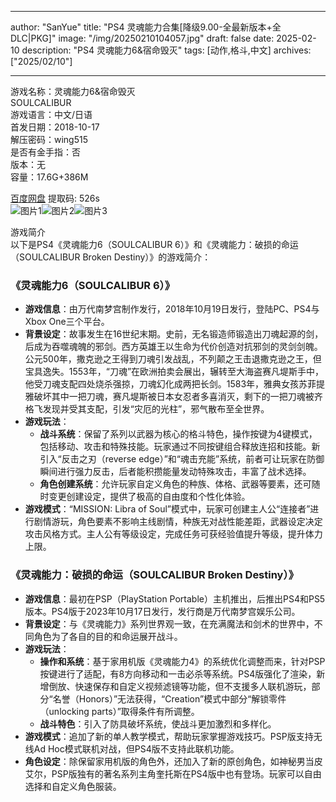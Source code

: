
---
author: "SanYue"
title: "PS4 灵魂能力合集[降级9.00-全最新版本+全DLC|PKG]"
image: "/img/20250210104057.jpg"
draft: false
date: 2025-02-10
description: "PS4 灵魂能力6&宿命毁灭"
tags: [动作,格斗,中文]
archives: ["2025/02/10"]

---

游戏名称：灵魂能力6&宿命毁灭   
SOULCALIBUR    
游戏语言：中文/日语  
首发日期：2018-10-17  
解压密码：wing515  
是否有金手指：否  
版本：无   
容量：17.6G+386M

[百度网盘](https://pan.baidu.com/s/19tqJ6fP6Pn1ij5tzEZZD2Q) 提取码: 526s  
![图片1](/img/35d986.jpg)![图片2](/img/9144c8.jpg)![图片3](/img/d680e2.jpg)  

游戏简介  
以下是PS4《灵魂能力6（SOULCALIBUR 6）》和《灵魂能力：破损的命运（SOULCALIBUR Broken Destiny）》的游戏简介：

### 《灵魂能力6（SOULCALIBUR 6）》
- **游戏信息**：由万代南梦宫制作发行，2018年10月19日发行，登陆PC、PS4与Xbox One三个平台。
- **背景设定**：故事发生在16世纪末期。史前，无名锻造师锻造出刀魂起源的剑，后成为吞噬魂魄的邪剑。西方英雄王以生命为代价创造对抗邪剑的灵剑剑魄。公元500年，撒克逊之王得到刀魂引发战乱，不列颠之王击退撒克逊之王，但宝具逸失。1553年，“刀魂”在欧洲拍卖会展出，辗转至大海盗赛凡堤斯手中，他受刀魂支配四处烧杀强掠，刀魂幻化成两把长剑。1583年，雅典女孩苏菲提雅破坏其中一把刀魂，赛凡堤斯被日本女忍者多喜消灭，剩下的一把刀魂被齐格飞发现并受其支配，引发“灾厄的光柱”，邪气散布至全世界。
- **游戏玩法**：
    - **战斗系统**：保留了系列以武器为核心的格斗特色，操作按键为4键模式，包括移动、攻击和特殊技能。玩家通过不同按键组合释放连招和技能。新引入“反击之刃（reverse edge）”和“魂击充能”系统，前者可让玩家在防御瞬间进行强力反击，后者能积攒能量发动特殊攻击，丰富了战术选择。
    - **角色创建系统**：允许玩家自定义角色的种族、体格、武器等要素，还可随时变更创建设定，提供了极高的自由度和个性化体验。
- **游戏模式**：“MISSION: Libra of Soul”模式中，玩家可创建主人公“连接者”进行剧情游玩，角色要素不影响主线剧情，种族无对战性能差距，武器设定决定攻击风格方式。主人公有等级设定，完成任务可获经验值提升等级，提升体力上限。

### 《灵魂能力：破损的命运（SOULCALIBUR Broken Destiny）》
- **游戏信息**：最初在PSP（PlayStation Portable）主机推出，后推出PS4和PS5版本。PS4版于2023年10月17日发行，发行商是万代南梦宫娱乐公司。
- **背景设定**：与《灵魂能力》系列世界观一致，在充满魔法和剑术的世界中，不同角色为了各自的目的和命运展开战斗。
- **游戏玩法**：
    - **操作和系统**：基于家用机版《灵魂能力4》的系统优化调整而来，针对PSP按键进行了适配，有8方向移动和一击必杀等系统。PS4版强化了渲染，新增倒放、快速保存和自定义视频滤镜等功能，但不支援多人联机游玩，部分“名誉（Honors）”无法获得，“Creation”模式中部分“解锁零件（unlocking parts）”取得条件有所调整。
    - **战斗特色**：引入了防具破坏系统，使战斗更加激烈和多样化。
- **游戏模式**：追加了新的单人教学模式，帮助玩家掌握游戏技巧。PSP版支持无线Ad Hoc模式联机对战，但PS4版不支持此联机功能。
- **角色设定**：除保留家用机版的角色外，还加入了新的原创角色，如神秘男当皮艾尔，PSP版独有的著名系列主角奎托斯在PS4版中也有登场。玩家可以自由选择和自定义角色服装。
